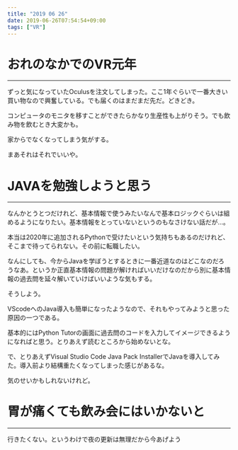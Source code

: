 ```yaml
---
title: "2019 06 26"
date: 2019-06-26T07:54:54+09:00
tags: ["VR"]
---
```

# おれのなかでのVR元年
---
ずっと気になっていたOculusを注文してしまった。ここ1年ぐらいで一番大きい買い物なので興奮している。でも届くのはまだまだ先だ。どきどき。

コンピュータのモニタを移すことができたらかなり生産性も上がりそう。でも飲み物を飲むとき大変かも。

家からでなくなってしまう気がする。

まあそれはそれでいいや。

# JAVAを勉強しようと思う
---
なんかとうとつだけれど、基本情報で使うみたいなんで基本ロジックぐらいは組めるようになりたい。基本情報をとっていないというのもなさけない話だが…。

本当は2020年に追加されるPythonで受けたいという気持ちもあるのだけれど、そこまで待ってられない。その前に転職したい。

なんにしても、今からJavaを学ぼうとするときに一番近道なのはどこなのだろうなあ。というか正直基本情報の問題が解ければいいだけなのだから別に基本情報の過去問を延々解いていけばいいような気もする。

そうしよう。

VScodeへのJava導入も簡単になったようなので、それもやってみようと思った原因の一つである。

基本的にはPython Tutorの画面に過去問のコードを入力してイメージできるようになればと思う。とりあえず読むところから始めないとな。

で、とりあえずVisual Studio Code Java Pack InstallerでJavaを導入してみた。導入前より結構重たくなってしまった感じがあるな。

気のせいかもしれないけれど。

# 胃が痛くても飲み会にはいかないと
---
行きたくない。というわけで夜の更新は無理だから今あげよう